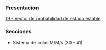 ### Presentación

[19 - Vector de probabilidad de estado estable](https://www.overleaf.com/read/cpfydpqvyxzs#8095ae)

### Secciones
- Sistema de colas M/M/s (30 - 41)